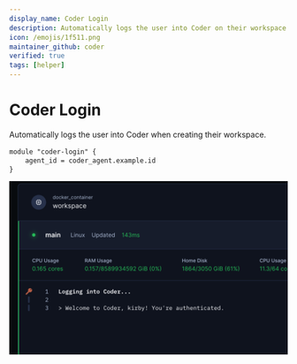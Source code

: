 ```yaml
---
display_name: Coder Login
description: Automatically logs the user into Coder on their workspace
icon: /emojis/1f511.png
maintainer_github: coder
verified: true
tags: [helper]
---
```


# Coder Login

Automatically logs the user into Coder when creating their workspace.

```hcl
module "coder-login" {
    agent_id = coder_agent.example.id
}
```

![Coder Login Logs](../.images/coder-login.png)
